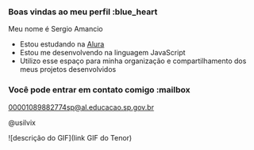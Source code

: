 ### Boas vindas ao meu perfil :blue_heart

Meu nome é Sergio Amancio 

- Estou estudando na [Alura](https://www.alura.com.br)
- Estou me desenvolvendo na linguagem JavaScript
- Utilizo esse espaço para minha organização e compartilhamento dos meus projetos desenvolvidos

### Você pode entrar em contato comigo :mailbox

00001089882774sp@al.educacao.sp.gov.br

@usilvix

![descrição do GIF](link GIF do Tenor)
